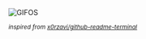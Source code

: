 <div align="justify">
<picture>
    <source media="(prefers-color-scheme: dark)" srcset="https://i.ibb.co/tbTb4wj/output-gif.gif">
    <source media="(prefers-color-scheme: light)" srcset="https://i.ibb.co/tbTb4wj/output-gif.gif">
    <img alt="GIFOS" src="https://i.ibb.co/tbTb4wj/output-gif.gif">
</picture>

<sub><i>inspired from [x0rzavi/github-readme-terminal](https://github.com/x0rzavi/github-readme-terminal)</i></sub>

</div>

<!-- Image deletion URL: https://ibb.co/9qkqNmK/ea0716edc9405d7dd012b76df6e09be5 -->
